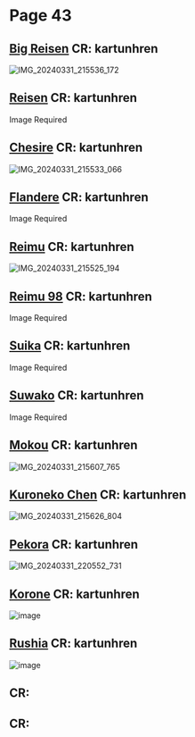 # Page 43
## [Big Reisen](https://github.com/madrod228/voicesoftheprinter/raw/main/The%20Archive/Page%20043/BIG_REISEN.rar) CR: kartunhren
![IMG_20240331_215536_172](https://github.com/madrod228/voicesoftheprinter/assets/9602000/781b2f69-6bdb-49fc-9631-89b888a8fcb8)
## [Reisen](https://github.com/madrod228/voicesoftheprinter/raw/main/The%20Archive/Page%20043/REISEN.rar) CR: kartunhren
Image Required
## [Chesire](https://github.com/madrod228/voicesoftheprinter/raw/main/The%20Archive/Page%20043/CHESIRE.rar) CR: kartunhren
![IMG_20240331_215533_066](https://github.com/madrod228/voicesoftheprinter/assets/9602000/39248d6a-a99f-4261-b004-7acc4c1b2050)
## [Flandere](https://github.com/madrod228/voicesoftheprinter/raw/main/The%20Archive/Page%20043/FLAN.rar) CR: kartunhren
Image Required
## [Reimu](https://github.com/madrod228/voicesoftheprinter/raw/main/The%20Archive/Page%20043/MY_REMU_WITH_SCARF.rar) CR: kartunhren
![IMG_20240331_215525_194](https://github.com/madrod228/voicesoftheprinter/assets/9602000/1b2f2a31-b166-4c93-8d44-6c8c31bf9e5c)
## [Reimu 98](https://github.com/madrod228/voicesoftheprinter/raw/main/The%20Archive/Page%20043/REMU_PC98.rar) CR: kartunhren
Image Required
## [Suika](https://github.com/madrod228/voicesoftheprinter/raw/main/The%20Archive/Page%20043/SUIKA.rar) CR: kartunhren
Image Required
## [Suwako](https://github.com/madrod228/voicesoftheprinter/raw/main/The%20Archive/Page%20043/SUWAKO.rar) CR: kartunhren
Image Required
## [Mokou](https://github.com/madrod228/voicesoftheprinter/raw/main/The%20Archive/Page%20043/MOKOU.rar) CR: kartunhren
![IMG_20240331_215607_765](https://github.com/madrod228/voicesoftheprinter/assets/9602000/e5dd4dbc-9eed-48e6-a73d-f381484384de)
## [Kuroneko Chen](https://github.com/madrod228/voicesoftheprinter/raw/main/The%20Archive/Page%20043/kuroneko_chen.rar) CR: kartunhren
![IMG_20240331_215626_804](https://github.com/madrod228/voicesoftheprinter/assets/9602000/b9a2f5b9-a564-4d4a-86ce-c433c557ece1)
## [Pekora](https://github.com/madrod228/voicesoftheprinter/raw/main/The%20Archive/Page%20043/pekopeko.rar) CR: kartunhren
![IMG_20240331_220552_731](https://github.com/madrod228/voicesoftheprinter/assets/9602000/5e7a8490-ad96-4b8d-9969-f4e6b177c66d)
## [Korone](https://github.com/madrod228/voicesoftheprinter/raw/main/The%20Archive/Page%20043/KORONE.rar) CR: kartunhren
![image](https://github.com/madrod228/voicesoftheprinter/assets/9602000/852eae53-ede7-4409-bae0-2ccf450703a5)
## [Rushia](https://github.com/madrod228/voicesoftheprinter/raw/main/The%20Archive/Page%20043/rushia.rar) CR: kartunhren
![image](https://github.com/madrod228/voicesoftheprinter/assets/9602000/811ba5d4-41ba-4b7f-a8e8-7568e81c200b)
## []() CR: 
## []() CR: 
